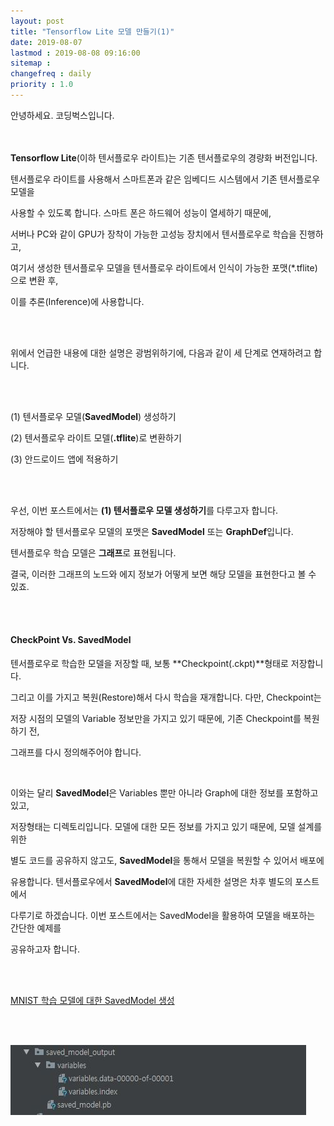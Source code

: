 ```yaml
---
layout: post
title: "Tensorflow Lite 모델 만들기(1)"
date: 2019-08-07
lastmod : 2019-08-08 09:16:00
sitemap :
changefreq : daily
priority : 1.0
---
```


안녕하세요. 코딩벅스입니다.   <br><br><br>

**Tensorflow Lite**(이하 텐서플로우 라이트)는 기존 텐서플로우의 경량화 버전입니다. 

텐서플로우 라이트를 사용해서 스마트폰과 같은 임베디드 시스템에서 기존 텐서플로우 모델을 

사용할 수 있도록 합니다. 스마트 폰은 하드웨어 성능이 열세하기 때문에,  

서버나 PC와 같이 GPU가 장착이 가능한 고성능 장치에서 텐서플로우로 학습을 진행하고, 

여기서 생성한 텐서플로우 모델을 텐서플로우 라이트에서 인식이 가능한 포맷(*.tflite)으로 변환 후, 

이를 추론(Inference)에 사용합니다. 

<br><br>

위에서 언급한 내용에 대한 설명은 광범위하기에, 다음과 같이 세 단계로 연재하려고 합니다. 

<br><br>

(1) 텐서플로우 모델(**SavedModel**) 생성하기

(2) 텐서플로우 라이트 모델(**.tflite**)로 변환하기 

(3) 안드로이드 앱에 적용하기

<br><br>

우선, 이번 포스트에서는 **(1) 텐서플로우 모델 생성하기**를 다루고자 합니다. 

저장해야 할 텐서플로우 모델의 포맷은 **SavedModel** 또는 **GraphDef**입니다.

텐서플로우 학습 모델은 **그래프**로 표현됩니다. 

결국, 이러한 그래프의 노드와 에지 정보가 어떻게 보면 해당 모델을 표현한다고 볼 수 있죠.

<br><br>

#### CheckPoint Vs. SavedModel

텐서플로우로 학습한 모델을 저장할 때, 보통 **Checkpoint(.ckpt)**형태로 저장합니다. 

그리고 이를 가지고 복원(Restore)해서 다시 학습을 재개합니다. 다만, Checkpoint는 

저장 시점의 모델의 Variable 정보만을 가지고 있기 때문에, 기존 Checkpoint를 복원 하기 전, 

그래프를 다시 정의해주어야 합니다. 

<br>

이와는 달리 **SavedModel**은 Variables 뿐만 아니라 Graph에 대한 정보를 포함하고 있고, 

저장형태는 디렉토리입니다. 모델에 대한 모든 정보를 가지고 있기 때문에, 모델 설계를 위한 

별도 코드를 공유하지 않고도, **SavedModel**을 통해서 모델을 복원할 수 있어서 배포에 

유용합니다. 텐서플로우에서 **SavedModel**에 대한 자세한 설명은 차후 별도의 포스트에서 

다루기로 하겠습니다. 이번 포스트에서는 SavedModel을 활용하여 모델을 배포하는 간단한 예제를

공유하고자 합니다. 

<br><br>

[MNIST 학습 모델에 대한 SavedModel 생성](/assets/main.py)

<br><br>

![SavedModel 생성결과](/assets/img/savedmodel_captured.jpg)



